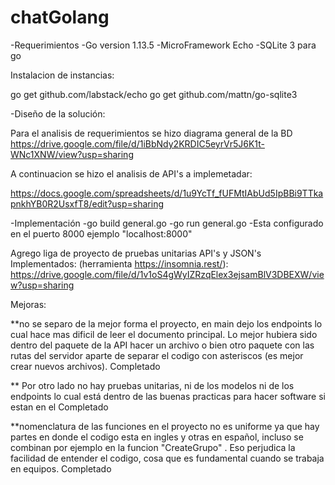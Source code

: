 # chatGolang

-Requerimientos
  -Go version 1.13.5
  -MicroFramework Echo
  -SQLite 3 para go 

Instalacion de instancias: 

go get github.com/labstack/echo
go get github.com/mattn/go-sqlite3

-Diseño de la solución:

Para el analisis de requerimientos se hizo diagrama general de la BD
https://drive.google.com/file/d/1iBbNdy2KRDIC5eyrVr5J6K1t-WNc1XNW/view?usp=sharing

A continuacion se hizo el analisis de API's a implemetadar: 

https://docs.google.com/spreadsheets/d/1u9YcTf_fUFMtIAbUd5IpBBi9TTkapnkhYB0R2UsxfT8/edit?usp=sharing

-Implementación 
  -go build general.go
  -go run general.go
  -Esta configurado en el puerto 8000 ejemplo  "localhost:8000"

Agrego liga de proyecto de pruebas unitarias API's y JSON's Implementados: (herramienta https://insomnia.rest/):
https://drive.google.com/file/d/1v1oS4gWyIZRzqElex3ejsamBlV3DBEXW/view?usp=sharing

Mejoras:

**no se separo de la mejor forma el proyecto, en main dejo los endpoints lo cual hace mas dificil de leer el documento principal. Lo mejor hubiera sido dentro del paquete de la API hacer un archivo o bien otro paquete con las rutas del servidor aparte de separar el codigo con asteriscos (es mejor crear nuevos archivos).
Completado 

** Por otro lado no hay pruebas unitarias, ni de los modelos ni de los endpoints lo cual está dentro de las buenas practicas para hacer software si estan en el 
Completado 

**nomenclatura de las funciones en el proyecto no es uniforme ya que hay partes en donde el codigo esta en ingles y otras en español, incluso se combinan por ejemplo en la funcion "CreateGrupo" . Eso perjudica la facilidad de entender el codigo, cosa que es fundamental cuando se trabaja en equipos.
Completado